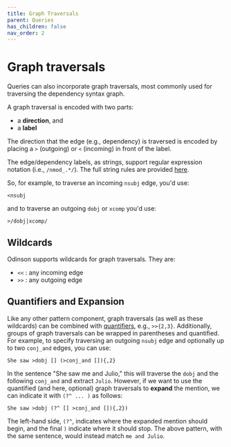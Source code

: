 ```yaml
---  
title: Graph Traversals
parent: Queries
has_children: false 
nav_order: 2
---  
```


# Graph traversals

Queries can also incorporate graph traversals, most commonly used for traversing the dependency syntax graph.  

A graph traversal is encoded with two parts:
 - a **direction**, and 
 - a **label**

The direction that the edge (e.g., dependency) is traversed is encoded by placing a `>` (outgoing) or `<` (incoming) in front of the label.  

The edge/dependency labels, as strings, support regular expression notation (i.e., `/nmod_.*/`).  The full string rules are provided [here](strings.html).

So, for example, to traverse an incoming `nsubj` edge, you'd use: 

    <nsubj 
    
and to traverse an outgoing `dobj` or `xcomp` you'd use:

    >/dobj|xcomp/
    
## Wildcards

Odinson supports wildcards for graph traversals.  They are:
 - `<<` : any incoming edge
 - `>>` : any outgoing edge
 
 
## Quantifiers and Expansion

Like any other pattern component, graph traversals (as well as these wildcards) can be combined with [quantifiers](quantifiers.html), e.g., `>>{2,3}`.
Additionally, groups of graph traversals can be wrapped in parentheses and quantified.  
For example, to specify traversing an outgoing `nsubj` edge and optionally up to two `conj_and` edges, you can use:

    She saw >dobj [] (>conj_and []){,2}
    
In the sentence "She saw me and Julio," this will traverse the `dobj` and the following `conj_and` and extract `Julio`.
However, if we want to use the quantified (and here, optional) graph traversals to **expand** the mention, we can indicate it with `(?^ ... )` as follows:
   
    She saw >dobj (?^ [] >conj_and []){,2})
    
The left-hand side, `(?^`,  indicates where the expanded mention should begin, and the final `)` indicate where it should stop.
The above pattern, with the same sentence, would instead match `me and Julio`.